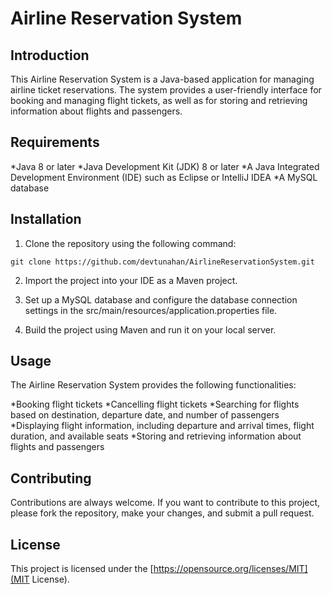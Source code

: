 # Airline Reservation System

## Introduction
This Airline Reservation System is a Java-based application for managing airline ticket reservations. The system provides a user-friendly interface for booking and managing flight tickets, as well as for storing and retrieving information about flights and passengers.

## Requirements
*Java 8 or later
*Java Development Kit (JDK) 8 or later
*A Java Integrated Development Environment (IDE) such as Eclipse or IntelliJ IDEA
*A MySQL database

## Installation
1. Clone the repository using the following command:

```
git clone https://github.com/devtunahan/AirlineReservationSystem.git
```
2. Import the project into your IDE as a Maven project.

3. Set up a MySQL database and configure the database connection settings in the src/main/resources/application.properties file.

4. Build the project using Maven and run it on your local server.

## Usage
The Airline Reservation System provides the following functionalities:

*Booking flight tickets
*Cancelling flight tickets
*Searching for flights based on destination, departure date, and number of passengers
*Displaying flight information, including departure and arrival times, flight duration, and available seats
*Storing and retrieving information about flights and passengers

## Contributing
Contributions are always welcome. If you want to contribute to this project, please fork the repository, make your changes, and submit a pull request.

## License
This project is licensed under the  [https://opensource.org/licenses/MIT](MIT License).
